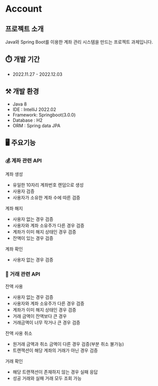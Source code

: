 # Account

## 프로젝트 소개
Java와 Spring Boot를 이용한 계좌 관리 시스템을 만드는 프로젝트 과제입니다. 

## ⏱️ 개발 기간
* 2022.11.27 - 2022.12.03 <br>

## ⚒️ 개발 환경 
* Java 8 <br>
* IDE : IntelliJ 2022.02 <br>
* Framework: Springboot(3.0.0)<br>
* Database : H2 <br>
* ORM : Spring data JPA <br>

## 🖥️ 주요기능 

### 💰 계좌 관련 API

계좌 생성 
* 유일한 10자리 계좌번호 랜덤으로 생성
* 사용자 검증 
* 사용자가 소유한 계좌 수에 따른 검증 

계좌 해지 
* 사용자 없는 경우 검증 
* 사용자와 계좌 소유주가 다른 경우 검증
* 계좌가 이미 해지 상태인 경우 검증 
* 잔액이 있는 경우 검증 

계좌 확인 
* 사용자 없는 경우 검증 <br>

### 💸 거래 관련 API 
잔액 사용 
* 사용자 없는 경우 검증 
* 사용자와 계좌 소유주가 다른 경우 검증
* 계좌가 이미 해지 상태인 경우 검증 
* 거래 금액이 잔액보다 큰 경우 
* 거래금액이 너무 작거나 큰 경우 검증 

잔액 사용 취소
* 원거래 금액과 취소 금액이 다른 경우 검증(부분 취소 불가능)
* 트랜잭션이 해당 계좌의 거래가 아닌 경우 검증 

거래 확인
* 해당 트랜잭션이 존재하지 않는 경우 실패 응답 
* 성공 거래와 실패 거래 모두 조회 가능 

